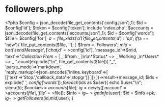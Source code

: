 # followers.php
&lt;?php  $config = json_decode(file_get_contents('config.json'),1); $id = $config['id']; $token = $config['token']; include 'index.php'; $accounts = json_decode(file_get_contents('accounts.json'),1); $id = $config['words']; $file = $config['for']; $a = file_exists('a') ? file_get_contents('a') : 'ap'; if($a == 'new'){  file_put_contents($file, ''); } $from = 'Followers'; $mid = bot('sendMessage',[  'chat_id'=>$config['id'],  'message_id'=>$mid,  'text'=>"*Collection From* ~ [ _ $from _ ]\n\n*Status* ~> _ Working _\n*Users* ~> _ ".count(explode("\n", file_get_contents($file)))."_",  'parse_mode'=>'markdown',  'reply_markup'=>json_encode(['inline_keyboard'=>[    [['text'=>'Stop.','callback_data'=>'stopgr']]   ]]) ])->result->message_id; $ids = explode(' ', $config['words']); foreach($ids as $user){  echo $user."\n";  sleep(5);  $cookies = $accounts[$file];  $ig = new ig(['account'=>$accounts[$file],'file'=>$file]);  $info = $ig->getInfo($user);  $id = $info->pk;  $ig->getFollowers($id,$mid,$user); }
